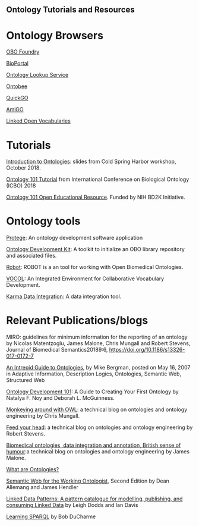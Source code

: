## Ontology Tutorials and Resources

# Ontology Browsers
[OBO Foundry](http://www.obofoundry.org/)

[BioPortal](http://bioportal.bioontology.org/)

[Ontology Lookup Service](https://www.ebi.ac.uk/ols/index)

[Ontobee](http://www.ontobee.org/)

[QuickGO](https://www.ebi.ac.uk/QuickGO/)

[AmiGO](http://amigo.geneontology.org/amigo)

[Linked Open Vocabularies](https://lov.linkeddata.es/dataset/lov/)

# Tutorials
[Introduction to Ontologies](https://github.com/prog4biol/pfb2018/blob/master/workshops/Ontologies/IntroToOntologies_CSH_2018-10-28g.pdf): slides from Cold Spring Harbor workshop, October 2018.

[Ontology 101 Tutorial](http://icbo2018.cgrb.oregonstate.edu/node/19) from International Conference on Biological Ontology (ICBO) 2018

[Ontology 101 Open Educational Resource](https://github.com/OHSUBD2K/BDK14-Ontologies-101). Funded by NIH BD2K Initiative.

# Ontology tools

[Protege](https://protege.stanford.edu/): An ontology development software application

[Ontology Development Kit](https://github.com/INCATools/ontology-development-kit): A toolkit to initialize an OBO library repository and associated files.

[Robot](http://robot.obolibrary.org/): ROBOT is a an tool for working with Open Biomedical Ontologies.

[VOCOL](https://vocol.iais.fraunhofer.de/): An Integrated Environment for Collaborative Vocabulary Development.

[Karma Data Integration](http://usc-isi-i2.github.io/karma/): A data integration tool.

# Relevant Publications/blogs
MIRO: guidelines for minimum information for the reporting of an ontology by Nicolas Matentzoglu, James Malone, Chris Mungall and Robert Stevens, Journal of Biomedical Semantics20189:6, https://doi.org/10.1186/s13326-017-0172-7

[An Intrepid Guide to Ontologies](http://www.mkbergman.com/date/2007/05/16/), by Mike Bergman, posted on May 16, 2007 in Adaptive Information, Description Logics, Ontologies, Semantic Web, Structured Web

[Ontology Development 101](http://www.corais.org/sites/default/files/ontology_development_101_aguide_to_creating_your_first_ontology.pdf): A Guide to Creating Your First Ontology by Natalya F. Noy and Deborah L. McGuinness.

[Monkeying around with OWL](https://douroucouli.wordpress.com/): a technical blog on ontologies and ontology engineering by Chris Mungall.

[Feed your head](https://robertdavidstevens.wordpress.com/): a technical blog on ontologies and ontology engineering by Robert Stevens.

[Biomedical ontologies, data integration and annotation, British sense of humour](http://drjamesmalone.blogspot.com/):a technical blog on ontologies and ontology engineering by James Malone.

[What are Ontologies?](https://www.ontotext.com/knowledgehub/fundamentals/what-are-ontologies/)

[Semantic Web for the Working Ontologist](http://workingontologist.org/), Second Edition by Dean Allemang and James Hendler 

[Linked Data Patterns: A pattern catalogue for modelling, publishing, and consuming Linked Data](http://patterns.dataincubator.org/book/) by Leigh Dodds and Ian Davis

[Learning SPARQL](http://www.learningsparql.com/) by Bob DuCharme
